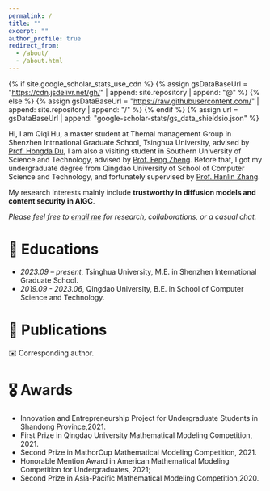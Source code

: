 ```yaml
---
permalink: /
title: ""
excerpt: ""
author_profile: true
redirect_from: 
  - /about/
  - /about.html
---
```

{% if site.google_scholar_stats_use_cdn %}
{% assign gsDataBaseUrl = "https://cdn.jsdelivr.net/gh/" | append: site.repository | append: "@" %}
{% else %}
{% assign gsDataBaseUrl = "https://raw.githubusercontent.com/" | append: site.repository | append: "/" %}
{% endif %}
{% assign url = gsDataBaseUrl | append: "google-scholar-stats/gs_data_shieldsio.json" %}

<span class='anchor' id='about-me'></span>

Hi, I am Qiqi Hu, a master student at Themal management Group in Shenzhen Intrnational Graduate School, Tsinghua University, advised by [Prof. Hongda Du](https://www.sigs.tsinghua.edu.cn/dhd/list.htm), I am also a visiting student in Southern University of Science and Technology, advised by [Prof. Feng Zheng](https://faculty.sustech.edu.cn/?tagid=fengzheng&iscss=1&snapid=1&orderby=date&go=1&lang=en).  Before that, I got my undergraduate degree from Qingdao University of School of Computer Science and Technology, and fortunately supervised by [Prof. Hanlin Zhang](https://cst.qdu.edu.cn/info/1072/7423.htm).

My research interests mainly include **trustworthy in diffusion models and content security in AIGC**.

*Please feel free to [email me](mailto:chelseyhu111@gmail.com) for research, collaborations, or a casual chat.* 

<!-- *Please consider giving me [anonymous feedback](https://docs.google.com/forms/d/e/1FAIpQLSeE4_y14QlUtJ8MhltnGnWwco7J1sWprXnlGoFWFo002k26lw/viewform?usp=sf_link).* -->


# 📖 Educations
- *2023.09 – present*, Tsinghua University, M.E. in Shenzhen International Graduate School.
- *2019.09 - 2023.06*, Qingdao University, B.E. in School of Computer Science and Technology.

<!-- # 📝 Featured Publications
TODO -->

# 📝 Publications
✉️ Corresponding author.


# 🎖 Awards
 - Innovation and Entrepreneurship Project for Undergraduate Students in Shandong Province,2021.
 - First Prize in Qingdao University Mathematical Modeling Competition, 2021.
 - Second Prize in MathorCup Mathematical Modeling Competition, 2021.
 - Honorable Mention Award in American Mathematical Modeling Competition for Undergraduates, 2021;
 - Second Prize in Asia-Pacific Mathematical Modeling Competition,2020.


<!--💬 Talks

# 💻 Services
- Journal Reviewer for JCS.

# 📖 Experiences
- *2021.01 - 2021.11*, Intership in Qingdao University, focusing on secure outsourcing computation and privacy preserving.
- *2024.01 - 2024.12*, Internship @SUSTech, focusing on trustworthy in diffusion models and content security in AIGC.

  
